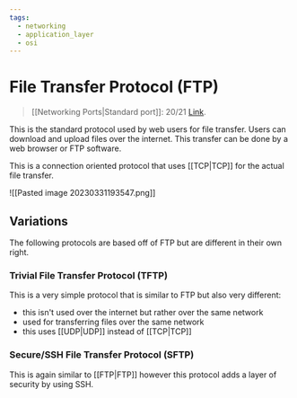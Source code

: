 ```yaml
---
tags:
  - networking
  - application_layer
  - osi
---
```

# File Transfer Protocol (FTP)

>[[Networking Ports|Standard port]]: 20/21
>[Link](https://en.wikipedia.org/wiki/File_Transfer_Protocol).

This is the standard protocol used by web users for file transfer. Users can download and upload files over the internet. This transfer can be done by a web browser or FTP software.

This is a connection oriented protocol that uses [[TCP|TCP]] for the actual file transfer.

![[Pasted image 20230331193547.png]]

## Variations

The following protocols are based off of FTP but are different in their own right.

### Trivial File Transfer Protocol (TFTP)

This is a very simple protocol that is similar to FTP but also very different:

- this isn't used over the internet but rather over the same network
- used for transferring files over the same network
- this uses [[UDP|UDP]] instead of [[TCP|TCP]]

### Secure/SSH File Transfer Protocol (SFTP)

This is again similar to [[FTP|FTP]] however this protocol adds a layer of security by using SSH.
